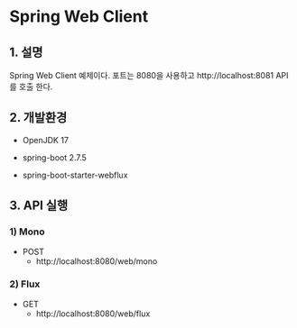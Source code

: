 # Spring Web Client

## 1. 설명
Spring Web Client 예제이다. 포트는 8080을 사용하고 http://localhost:8081 API를 호출 한다.

## 2. 개발환경

* OpenJDK 17

* spring-boot 2.7.5

* spring-boot-starter-webflux

## 3. API 실행

### 1) Mono

* POST
  - http://localhost:8080/web/mono

### 2) Flux

* GET
  - http://localhost:8080/web/flux
